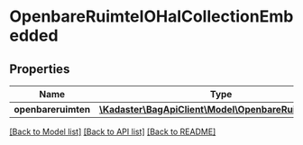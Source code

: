 # OpenbareRuimteIOHalCollectionEmbedded

## Properties
Name | Type | Description | Notes
------------ | ------------- | ------------- | -------------
**openbareruimten** | [**\Kadaster\BagApiClient\Model\OpenbareRuimteIOHal[]**](OpenbareRuimteIOHal.md) |  | [optional] 

[[Back to Model list]](../../README.md#documentation-for-models) [[Back to API list]](../../README.md#documentation-for-api-endpoints) [[Back to README]](../../README.md)

